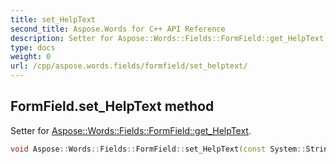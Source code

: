 ```yaml
---
title: set_HelpText
second_title: Aspose.Words for C++ API Reference
description: Setter for Aspose::Words::Fields::FormField::get_HelpText. 
type: docs
weight: 0
url: /cpp/aspose.words.fields/formfield/set_helptext/
---
```

## FormField.set_HelpText method


Setter for [Aspose::Words::Fields::FormField::get_HelpText](./get_helptext/).

```cpp
void Aspose::Words::Fields::FormField::set_HelpText(const System::String &value)
```

